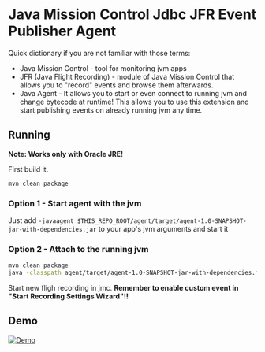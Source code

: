 # Java Mission Control Jdbc JFR Event Publisher Agent

Quick dictionary if you are not familiar with those terms:

* Java Mission Control - tool for monitoring jvm apps
* JFR (Java Flight Recording) - module of Java Mission Control that allows you to "record" events and browse them afterwards.
* Java Agent - It allows you to start or even connect to running jvm and change bytecode at runtime! This allows you
to use this extension and start publishing events on already running jvm any time.

## Running

**Note: Works only with Oracle JRE!**

First build it.

```mvn clean package```

### Option 1 - Start agent with the jvm
Just add `-javaagent $THIS_REPO_ROOT/agent/target/agent-1.0-SNAPSHOT-jar-with-dependencies.jar` to your  app's jvm arguments
and start it

### Option 2 - Attach to the running jvm
```bash 
mvn clean package
java -classpath agent/target/agent-1.0-SNAPSHOT-jar-with-dependencies.jar:$JAVA_HOME/lib/tools.jar com.jakubdziworski.agent.RuntimeAttacher <SOME_PROCESS_ID> agent/target/agent-1.0-SNAPSHOT-jar-with-dependencies.jar
```

Start new fligh recording in jmc. **Remember to enable custom event in "Start Recording Settings Wizard"!!**

## Demo

[![Demo](https://img.youtube.com/vi/ymaV3iTMNI8/0.jpg)](https://www.youtube.com/watch?v=ymaV3iTMNI8)
